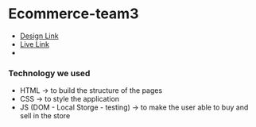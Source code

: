 # Ecommerce-team3
- [Design Link](https://www.figma.com/file/z7vzHcJdgEuWijf1Y6jDgl/Animania-APP?node-id=0%3A1)
- [Live Link](https://gsg-g11.github.io/Ecommerce-team3/)
-
### Technology we used
- HTML → to build the structure of the pages
- CSS → to style the application
- JS (DOM - Local Storge - testing) → to make the user able to buy and sell in the store
